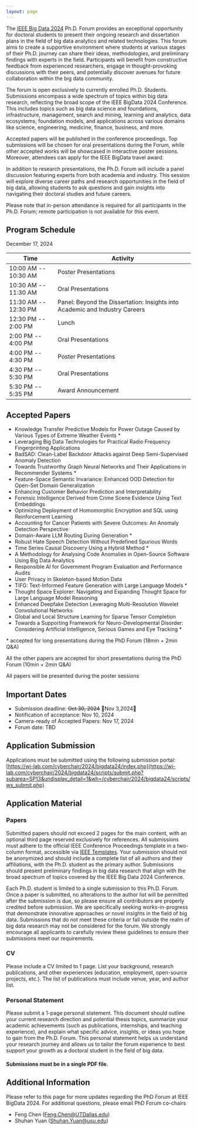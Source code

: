 ```yaml
---
layout: page
---
```




The [IEEE Big Data 2024](https://www3.cs.stonybrook.edu/~ieeebigdata2024/) Ph.D. Forum provides an exceptional opportunity for doctoral students to present their ongoing research and dissertation plans in the field of big data analytics and related technologies. This forum aims to create a supportive environment where students at various stages of their Ph.D. journey can share their ideas, methodologies, and preliminary findings with experts in the field. Participants will benefit from constructive feedback from experienced researchers, engage in thought-provoking discussions with their peers, and potentially discover avenues for future collaboration within the big data community.

The forum is open exclusively to currently enrolled Ph.D. Students. Submissions encompass a wide spectrum of topics within big data research, reflecting the broad scope of the IEEE BigData 2024 Conference. This includes topics such as big data science and foundations, infrastructure, management, search and mining, learning and analytics, data ecosystems, foundation models, and applications across various domains like science, engineering, medicine, finance, business, and more. 

Accepted papers will be published in the conference proceedings. Top submissions will be chosen for oral presentations during the Forum, while other accepted works will be showcased in interactive poster sessions. Moreover, attendees can apply for the IEEE BigData travel award. 

In addition to research presentations, the Ph.D. Forum will include a panel discussion featuring experts from both academia and industry. This session will explore diverse career paths and research opportunities in the field of big data, allowing students to ask questions and gain insights into navigating their doctoral studies and future careers.

Please note that in-person attendance is required for all participants in the Ph.D. Forum; remote participation is not available for this event.

## Program Schedule
December 17, 2024

| Time                 | Activity                                                                    |
|----------------------|-----------------------------------------------------------------------------|
| 10:00 AM -- 10:30 AM | Poster Presentations                                                        |
| 10:30 AM -- 11:30 AM | Oral Presentations                                                          |
| 11:30 AM -- 12:30 PM | Panel: Beyond the Dissertation: Insights into Academic and Industry Careers |
| 12:30 PM -- 2:00 PM  | Lunch                                                                       |
| 2:00 PM -- 4:00 PM   | Oral Presentations                                                          |
| 4:00 PM -- 4:30 PM   | Poster Presentations                                                        |
| 4:30 PM -- 5:30 PM   | Oral Presentations                                                          |
| 5:30 PM -- 5:35 PM   | Award Announcement                                                      |


## Accepted Papers

- Knowledge Transfer Predictive Models for Power Outage Caused by Various Types of Extreme Weather Events *
- Leveraging Big Data Technologies for Practical Radio Frequency Fingerprinting Applications 
- BadSAD: Clean-Label Backdoor Attacks against Deep Semi-Supervised Anomaly Detection 
- Towards Trustworthy Graph Neural Networks and Their Applications in Recommender Systems *
- Feature-Space Semantic Invariance: Enhanced OOD Detection for Open-Set Domain Generalization 
- Enhancing Customer Behavior Prediction and Interpretability 
- Forensic Intelligence Derived from Crime Scene Evidence Using Text Embeddings 
- Optimizing Deployment of Homomorphic Encryption and SQL using Reinforcement Learning 
- Accounting for Cancer Patients with Severe Outcomes: An Anomaly Detection Perspective 
- Domain-Aware LLM Routing During Generation *
- Robust Hate Speech Detection Without Predefined Spurious Words 
- Time Series Causal Discovery Using a Hybrid Method *
- A Methodology for Analysing Code Anomalies in Open-Source Software Using Big Data Analytics 
- Responsible AI for Government Program Evaluation and Performance Audits
- User Privacy in Skeleton-based Motion Data 
- TIFG: Text-Informed Feature Generation with Large Language Models *
- Thought Space Explorer: Navigating and Expanding Thought Space for Large Language Model Reasoning 
- Enhanced Deepfake Detection Leveraging Multi-Resolution Wavelet Convolutional Networks
- Global and Local Structure Learning for Sparse Tensor Completion
- Towards a Supporting Framework for Neuro-Developmental Disorder: Considering Artificial Intelligence, Serious Games and Eye Tracking *

\* accepted for long presentations during the PhD Forum (18min + 2min Q&A)

All the other papers are accepted for short presentations during the PhD Forum (10min + 2min Q&A)

All papers will be presented during the poster sessions

## Important Dates

- Submission deadline: ~~Oct 30, 2024~~ 🔴Nov 3,2024🔴
- Notification of acceptance: Nov 10, 2024
- Camera-ready of Accepted Papers: Nov 17, 2024
- Forum date: TBD

## Application Submission

Applications must be submitted using the following submission portal: [https://wi-lab.com/cyberchair/2024/bigdata24/index.php](https://wi-lab.com/cyberchair/2024/bigdata24/scripts/submit.php?subarea=SP13&undisplay_detail=1&wh=/cyberchair/2024/bigdata24/scripts/ws_submit.php)
    
## Application Material

### Papers

Submitted papers should not exceed 2 pages for the main content, with an optional third page reserved exclusively for references. All submissions must adhere to the official IEEE Conference Proceedings template in a two-column format, accessible via [IEEE Templates](https://www.ieee.org/conferences/publishing/templates.html). Your submission should not be anonymized and should include a complete list of all authors and their affiliations, with the Ph.D. student as the primary author. Submissions should present preliminary findings in big data research that align with the broad spectrum of topics covered by the IEEE Big Data 2024 Conference.
    
Each Ph.D. student is limited to a single submission to this Ph.D. Forum. Once a paper is submitted, no alterations to the author list will be permitted after the submission is due, so please ensure all contributors are properly credited before submission. We are specifically seeking works-in-progress that demonstrate innovative approaches or novel insights in the field of big data. Submissions that do not meet these criteria or fall outside the realm of big data research may not be considered for the forum. We strongly encourage all applicants to carefully review these guidelines to ensure their submissions meet our requirements.
    

### CV
        
Please include a CV limited to 1 page. List your background, research publications, and other experiences (education, employment, open-source projects, etc.). The list of publications must include venue, year, and author list.
    

### Personal Statement

Please submit a 1-page personal statement. This document should outline your current research direction and potential thesis topics, summarize your academic achievements (such as publications, internships, and teaching experience), and explain what specific advice, insights, or ideas you hope to gain from the Ph.D. Forum. This personal statement helps us understand your research journey and allows us to tailor the forum experience to best support your growth as a doctoral student in the field of big data.  

#### Submissions must be in a single PDF file.

## Additional Information

Please refer to this page for more updates regarding the PhD Forum at IEEE BigData 2024. For additional questions, please email PhD Forum co-chairs

- Feng Chen (Feng.Chen@UTDallas.edu)
- Shuhan Yuan (Shuhan.Yuan@usu.edu)


